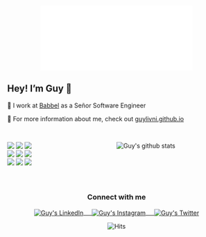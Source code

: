 <p align="center">
  <img align="center" src="https://github.com/GuyLivni/GuyLivni/blob/master/hello.gif" width="350px" height="150px">
</p>

## Hey! I’m Guy :wave: 

💼 I work at <a href="https://www.babbel.com">Babbel</a> as a Señor Software Engineer <br/>

:barber: For more information about me, check out <a href="https://guylivni.github.io/">guylivni.github.io</a>

<br />
<p>
  <img width="50%" align="right" alt="Guy's github stats" src="https://github-readme-stats.vercel.app/api?username=GuyLivni&show_icons=true&theme=cobalt&hide_rank=true" />
  <code><img width="10%" src="https://www.vectorlogo.zone/logos/reactjs/reactjs-ar21.svg"></code>
  <code><img width="10%" src="https://www.vectorlogo.zone/logos/javascript/javascript-ar21.svg"></code>
  <code><img width="10%" src="https://www.vectorlogo.zone/logos/nodejs/nodejs-ar21.svg"></code>
  <br />
  <code><img width="10%" src="https://www.vectorlogo.zone/logos/amazon_aws/amazon_aws-ar21.svg"></code>
  <code><img width="10%" src="https://www.vectorlogo.zone/logos/jestjsio/jestjsio-ar21.svg"></code>
  <code><img width="10%" src="https://www.vectorlogo.zone/logos/js_webpack/js_webpack-ar21.svg"></code>
  <br />
  <code><img width="10%" src="https://www.vectorlogo.zone/logos/w3_html5/w3_html5-ar21.svg"></code>
  <code><img width="10%" src="https://www.vectorlogo.zone/logos/gatsbyjs/gatsbyjs-ar21.svg"></code>
  <code><img width="10%" src="https://www.vectorlogo.zone/logos/travis-ci/travis-ci-ar21.svg"></code>
</p>
<br />

##

<div align="center">
  <h3 align="center">Connect with me</h3>
</div>
<p align="center">
 <a href="https://www.linkedin.com/in/guylivni/" target="blank">
  <img align="center" alt="Guy's LinkedIn" width="30px" src="https://www.vectorlogo.zone/logos/linkedin/linkedin-icon.svg" /> &nbsp; &nbsp;
 </a>
 <a href="https://www.instagram.com/guylivni/" target="blank">
  <img align="center" alt="Guy's Instagram" width="30px" src="https://www.vectorlogo.zone/logos/instagram/instagram-icon.svg" /> &nbsp; &nbsp;
 </a>
 <a href="https://twitter.com/guy_livni" target="blank">
  <img align="center" alt="Guy's Twitter" width="30px" src="https://www.vectorlogo.zone/logos/twitter/twitter-official.svg" />
 </a>
</p>
<p align="center">
  <img src="https://hits.seeyoufarm.com/api/count/incr/badge.svg?url=https://github.com/GuyLivni" alt="Hits" />
</p>

